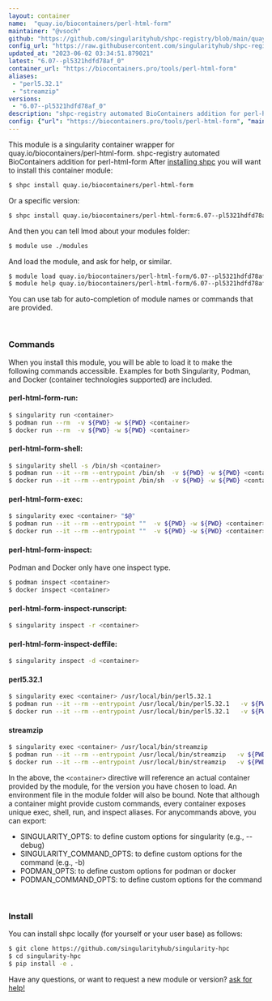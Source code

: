 ```yaml
---
layout: container
name:  "quay.io/biocontainers/perl-html-form"
maintainer: "@vsoch"
github: "https://github.com/singularityhub/shpc-registry/blob/main/quay.io/biocontainers/perl-html-form/container.yaml"
config_url: "https://raw.githubusercontent.com/singularityhub/shpc-registry/main/quay.io/biocontainers/perl-html-form/container.yaml"
updated_at: "2023-06-02 03:34:51.879021"
latest: "6.07--pl5321hdfd78af_0"
container_url: "https://biocontainers.pro/tools/perl-html-form"
aliases:
 - "perl5.32.1"
 - "streamzip"
versions:
 - "6.07--pl5321hdfd78af_0"
description: "shpc-registry automated BioContainers addition for perl-html-form"
config: {"url": "https://biocontainers.pro/tools/perl-html-form", "maintainer": "@vsoch", "description": "shpc-registry automated BioContainers addition for perl-html-form", "latest": {"6.07--pl5321hdfd78af_0": "sha256:42ba65ff056cf6c06ab2e8e9279720bab382cf775cb462d304e47a3baf4799c6"}, "tags": {"6.07--pl5321hdfd78af_0": "sha256:42ba65ff056cf6c06ab2e8e9279720bab382cf775cb462d304e47a3baf4799c6"}, "docker": "quay.io/biocontainers/perl-html-form", "aliases": {"perl5.32.1": "/usr/local/bin/perl5.32.1", "streamzip": "/usr/local/bin/streamzip"}}
---
```


This module is a singularity container wrapper for quay.io/biocontainers/perl-html-form.
shpc-registry automated BioContainers addition for perl-html-form
After [installing shpc](#install) you will want to install this container module:


```bash
$ shpc install quay.io/biocontainers/perl-html-form
```

Or a specific version:

```bash
$ shpc install quay.io/biocontainers/perl-html-form:6.07--pl5321hdfd78af_0
```

And then you can tell lmod about your modules folder:

```bash
$ module use ./modules
```

And load the module, and ask for help, or similar.

```bash
$ module load quay.io/biocontainers/perl-html-form/6.07--pl5321hdfd78af_0
$ module help quay.io/biocontainers/perl-html-form/6.07--pl5321hdfd78af_0
```

You can use tab for auto-completion of module names or commands that are provided.

<br>

### Commands

When you install this module, you will be able to load it to make the following commands accessible.
Examples for both Singularity, Podman, and Docker (container technologies supported) are included.

#### perl-html-form-run:

```bash
$ singularity run <container>
$ podman run --rm  -v ${PWD} -w ${PWD} <container>
$ docker run --rm  -v ${PWD} -w ${PWD} <container>
```

#### perl-html-form-shell:

```bash
$ singularity shell -s /bin/sh <container>
$ podman run --it --rm --entrypoint /bin/sh  -v ${PWD} -w ${PWD} <container>
$ docker run --it --rm --entrypoint /bin/sh  -v ${PWD} -w ${PWD} <container>
```

#### perl-html-form-exec:

```bash
$ singularity exec <container> "$@"
$ podman run --it --rm --entrypoint ""  -v ${PWD} -w ${PWD} <container> "$@"
$ docker run --it --rm --entrypoint ""  -v ${PWD} -w ${PWD} <container> "$@"
```

#### perl-html-form-inspect:

Podman and Docker only have one inspect type.

```bash
$ podman inspect <container>
$ docker inspect <container>
```

#### perl-html-form-inspect-runscript:

```bash
$ singularity inspect -r <container>
```

#### perl-html-form-inspect-deffile:

```bash
$ singularity inspect -d <container>
```


#### perl5.32.1

```bash
$ singularity exec <container> /usr/local/bin/perl5.32.1
$ podman run --it --rm --entrypoint /usr/local/bin/perl5.32.1   -v ${PWD} -w ${PWD} <container> -c " $@"
$ docker run --it --rm --entrypoint /usr/local/bin/perl5.32.1   -v ${PWD} -w ${PWD} <container> -c " $@"
```


#### streamzip

```bash
$ singularity exec <container> /usr/local/bin/streamzip
$ podman run --it --rm --entrypoint /usr/local/bin/streamzip   -v ${PWD} -w ${PWD} <container> -c " $@"
$ docker run --it --rm --entrypoint /usr/local/bin/streamzip   -v ${PWD} -w ${PWD} <container> -c " $@"
```



In the above, the `<container>` directive will reference an actual container provided
by the module, for the version you have chosen to load. An environment file in the
module folder will also be bound. Note that although a container
might provide custom commands, every container exposes unique exec, shell, run, and
inspect aliases. For anycommands above, you can export:

 - SINGULARITY_OPTS: to define custom options for singularity (e.g., --debug)
 - SINGULARITY_COMMAND_OPTS: to define custom options for the command (e.g., -b)
 - PODMAN_OPTS: to define custom options for podman or docker
 - PODMAN_COMMAND_OPTS: to define custom options for the command

<br>

### Install

You can install shpc locally (for yourself or your user base) as follows:

```bash
$ git clone https://github.com/singularityhub/singularity-hpc
$ cd singularity-hpc
$ pip install -e .
```

Have any questions, or want to request a new module or version? [ask for help!](https://github.com/singularityhub/singularity-hpc/issues)
